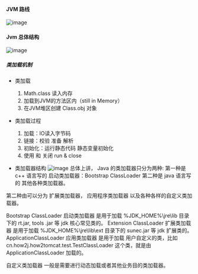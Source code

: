 #### JVM 路线
![image](https://i.bmp.ovh/imgs/2022/07/27/52e8c3349ad81bf8.png)
#### Jvm 总体结构
![image](https://i.bmp.ovh/imgs/2022/07/28/45cfb13a1c320273.jpg)
##### 类加载机制
- 类加载
    1. Math.class 读入内存
    2. 加载到JVM的方法区内（still in Memory）
    3. 在JVM堆区创建 Class.obj 对象

- 类加载过程
    1. 加载：IO读入字节码
    2. 链接：校验 准备 解析
    3. 初始化：运行静态代码 静态变量初始化
    4. 使用 和 关闭 run & close

- 类加载器结构
![image](https://i.bmp.ovh/imgs/2022/07/27/bff2416b10d94e16.png)
总体上讲， Java 的类加载器只分为两种:
第一种是 c++ 语言写的 启动类加载器：Bootstrap ClassLoader
第二种是 java 语言写的 其他各种类加载器。

第二种由可以分为 扩展类加载器， 应用程序类加载器 以及各种各样的自定义类加载器。

Bootstrap ClassLoader 启动类加载器 是用于加载 %JDK_HOME%\jre\lib 目录下的 rt.jar, tools .jar 等 jdk 核心常见类的。
Extension ClassLoader 扩展类加载器 是用于加载 %JDK_HOME%\jre\lib\ext 目录下的 sunec.jar 等 jdk 扩展类的。
ApplicationClassLoader 应用类加载器 是用于加载 用户自定义的类，比如 cn.how2j.how2tomcat.test.TestClassLoader 这个类，就是由 ApplicationClassLoader 加载的。

自定义类加载器 一般是需要进行动态加载或者其他业务目的类加载器。
